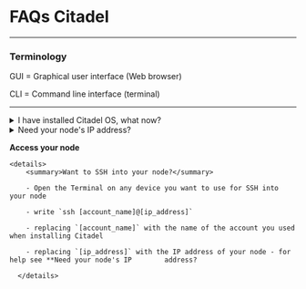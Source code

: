 # FAQs Citadel

---

### Terminology

GUI = Graphical user interface (Web browser)

CLI = Command line interface (terminal)

---

<details>
  <summary>I have installed Citadel OS, what now?</summary>
  
  - Open any browser from any of your devices
  
  - Type in the address bar `citadel.local` OR your node IP address - for help see **Need your node's IP address?**
  
  - type in your password
  
  - enjoy Citadel
  
</details>

<details>
   <summary>Need your node's IP address?</summary>
  
  - Install Angry IP Scanner [here](https://angryip.org/)
  
  - Open Angry IP Scanner and press "Start"
  
  - Identify the IP address of your node looking at "Hostname" and "Ping" (keep in mind that Ethernet has lower ping than Wifi)
</details>


**Access your node**
  
    <details>
        <summary>Want to SSH into your node?</summary>
  
        - Open the Terminal on any device you want to use for SSH into your node

        - write `ssh [account_name]@[ip_address]`

        - replacing `[account_name]` with the name of the account you used when installing Citadel

        - replacing `[ip_address]` with the IP address of your node - for help see **Need your node's IP        address?

      </details>
  

</details>



